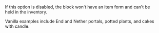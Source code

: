 If this option is disabled, the block won't have an item form and can't be held in the inventory.

Vanilla examples include End and Nether portals, potted plants, and cakes with candle.